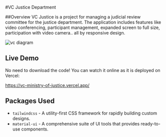 #VC Justice Department 

##Overview
VC Justice is a project for managing a judicial review committee for the justice department. 
The application includes features like video conferencing, participant management, expanded screen to full size, participation with video camera..
 all by responsive design.

 
![vc diagram](https://github.com/rcanaan/vc-justice/assets/58044154/9fed4b22-d4e7-42d6-8be0-a6380d5c996f)



## Live Demo
No need to download the code! You can watch it online as it is deployed on Vercel:



https://vc-ministry-of-justice.vercel.app/

## Packages Used
- `tailwindcss` - A utility-first CSS framework for rapidly building custom designs.
- `material-ui` - A comprehensive suite of UI tools that provides ready-to-use components.
